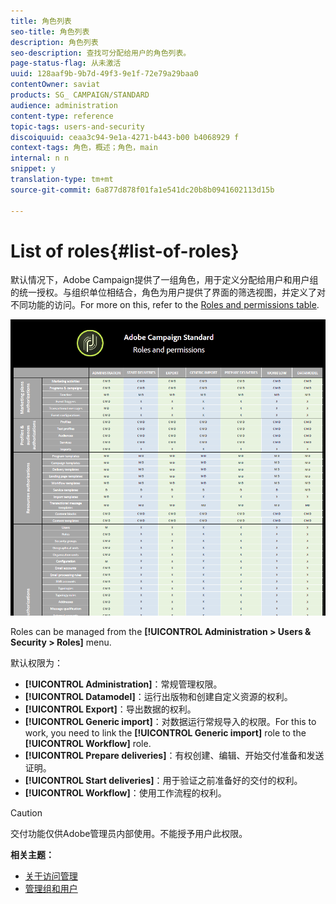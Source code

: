 ```yaml
---
title: 角色列表
seo-title: 角色列表
description: 角色列表
seo-description: 查找可分配给用户的角色列表。
page-status-flag: 从未激活
uuid: 128aaf9b-9b7d-49f3-9e1f-72e79a29baa0
contentOwner: saviat
products: SG_ CAMPAIGN/STANDARD
audience: administration
content-type: reference
topic-tags: users-and-security
discoiquuid: ceaa3c94-9e1a-4271-b443-b00 b4068929 f
context-tags: 角色，概述；角色，main
internal: n n
snippet: y
translation-type: tm+mt
source-git-commit: 6a877d878f01fa1e541dc20b8b0941602113d15b

---
```



# List of roles{#list-of-roles}

默认情况下，Adobe Campaign提供了一组角色，用于定义分配给用户和用户组的统一授权。与组织单位相结合，角色为用户提供了界面的筛选视图，并定义了对不同功能的访问。For more on this, refer to the [Roles and permissions table](https://docs.campaign.adobe.com/doc/standard/en/Technotes/AdobeCampaign-ACSRights.pdf).

![](assets/user_management_3.png)

Roles can be managed from the **[!UICONTROL Administration > Users & Security > Roles]** menu.

默认权限为：

* **[!UICONTROL Administration]**：常规管理权限。
* **[!UICONTROL Datamodel]**：运行出版物和创建自定义资源的权利。
* **[!UICONTROL Export]**：导出数据的权利。
* **[!UICONTROL Generic import]**：对数据运行常规导入的权限。For this to work, you need to link the **[!UICONTROL Generic import]** role to the **[!UICONTROL Workflow]** role.
* **[!UICONTROL Prepare deliveries]**：有权创建、编辑、开始交付准备和发送证明。
* **[!UICONTROL Start deliveries]**：用于验证之前准备好的交付的权利。
* **[!UICONTROL Workflow]**：使用工作流程的权利。

>[!CAUTION]
>
>交付功能仅供Adobe管理员内部使用。不能授予用户此权限。

**相关主题：**

* [关于访问管理](../../administration/using/about-access-management.md)
* [管理组和用户](../../administration/using/managing-groups-and-users.md)

